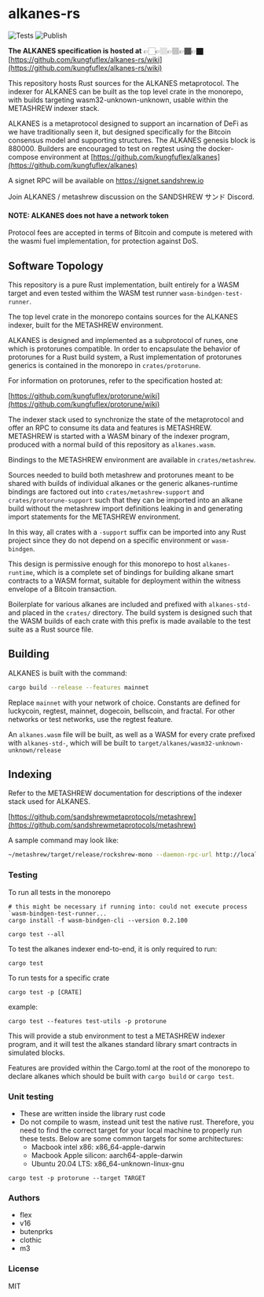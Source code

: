 # alkanes-rs

![Tests](https://img.shields.io/github/actions/workflow/status/AssemblyScript/assemblyscript/test.yml?branch=main&label=test&logo=github)
![Publish](https://img.shields.io/github/actions/workflow/status/AssemblyScript/assemblyscript/publish.yml?branch=main&label=publish&logo=github)

**The ALKANES specification is hosted at** 👉🏻👉🏼👉🏽👉🏾👉🏿 [https://github.com/kungfuflex/alkanes-rs/wiki](https://github.com/kungfuflex/alkanes-rs/wiki)

This repository hosts Rust sources for the ALKANES metaprotocol. The indexer for ALKANES can be built as the top level crate in the monorepo, with builds targeting wasm32-unknown-unknown, usable within the METASHREW indexer stack.

ALKANES is a metaprotocol designed to support an incarnation of DeFi as we have traditionally seen it, but designed specifically for the Bitcoin consensus model and supporting structures.
The ALKANES genesis block is 880000. Builders are encouraged to test on regtest using the docker-compose environment at [https://github.com/kungfuflex/alkanes](https://github.com/kungfuflex/alkanes)

A signet RPC will be available on https://signet.sandshrew.io

Join ALKANES / metashrew discussion on the SANDSHREW サンド Discord.

#### NOTE: ALKANES does not have a network token

Protocol fees are accepted in terms of Bitcoin and compute is metered with the wasmi fuel implementation, for protection against DoS.

## Software Topology

This repository is a pure Rust implementation, built entirely for a WASM target and even tested withim the WASM test runner `wasm-bindgen-test-runner`.

The top level crate in the monorepo contains sources for the ALKANES indexer, built for the METASHREW environment.

ALKANES is designed and implemented as a subprotocol of runes, one which is protorunes compatible. In order to encapsulate the behavior of protorunes for a Rust build system, a Rust implementation of protorunes generics is contained in the monorepo in `crates/protorune`.

For information on protorunes, refer to the specification hosted at:

[https://github.com/kungfuflex/protorune/wiki](https://github.com/kungfuflex/protorune/wiki)

The indexer stack used to synchronize the state of the metaprotocol and offer an RPC to consume its data and features is METASHREW. METASHREW is started with a WASM binary of the indexer program, produced with a normal build of this repository as `alkanes.wasm`.

Bindings to the METASHREW environment are available in `crates/metashrew`.

Sources needed to build both metashrew and protorunes meant to be shared with builds of individual alkanes or the generic alkanes-runtime bindings are factored out into `crates/metashrew-support` and `crates/protorune-support` such that they can be imported into an alkane build without the metashrew import definitions leaking in and generating import statements for the METASHREW environment.

In this way, all crates with a `-support` suffix can be imported into any Rust project since they do not depend on a specific environment or `wasm-bindgen`.

This design is permissive enough for this monorepo to host `alkanes-runtime`, which is a complete set of bindings for building alkane smart contracts to a WASM format, suitable for deployment within the witness envelope of a Bitcoin transaction.

Boilerplate for various alkanes are included and prefixed with `alkanes-std-` and placed in the `crates/` directory. The build system is designed such that the WASM builds of each crate with this prefix is made available to the test suite as a Rust source file.

## Building

ALKANES is built with the command:

```sh
cargo build --release --features mainnet
```

Replace `mainnet` with your network of choice. Constants are defined for luckycoin, regtest, mainnet, dogecoin, bellscoin, and fractal. For other networks or test networks, use the regtest feature.

An `alkanes.wasm` file will be built, as well as a WASM for every crate prefixed with `alkanes-std-`, which will be built to `target/alkanes/wasm32-unknown-unknown/release`

## Indexing

Refer to the METASHREW documentation for descriptions of the indexer stack used for ALKANES.

[https://github.com/sandshrewmetaprotocols/metashrew](https://github.com/sandshrewmetaprotocols/metashrew)

A sample command may look like:

```sh
~/metashrew/target/release/rockshrew-mono --daemon-rpc-url http://localhost:8332 --auth bitcoinrpc:bitcoinrpc --db-path ~/.metashrew --indexer ~/alkanes-rs/target/wasm32-unknown-unknown/release/alkanes.wasm --start-block 880000 --host 0.0.0.0 --port 8080 --cors '*'
```

### Testing

To run all tests in the monorepo

```
# this might be necessary if running into: could not execute process `wasm-bindgen-test-runner...
cargo install -f wasm-bindgen-cli --version 0.2.100
```

```
cargo test --all
```

To test the alkanes indexer end-to-end, it is only required to run:

```
cargo test
```

To run tests for a specific crate

```
cargo test -p [CRATE]
```

example:

```
cargo test --features test-utils -p protorune
```

This will provide a stub environment to test a METASHREW indexer program, and it will test the alkanes standard library smart contracts in simulated blocks.

Features are provided within the Cargo.toml at the root of the monorepo to declare alkanes which should be built with `cargo build` or `cargo test`.

### Unit testing

- These are written inside the library rust code
- Do not compile to wasm, instead unit test the native rust. Therefore, you need to find the correct target for your local machine to properly run these tests. Below are some common targets for some architectures:
  - Macbook intel x86: x86_64-apple-darwin
  - Macbook Apple silicon: aarch64-apple-darwin
  - Ubuntu 20.04 LTS: x86_64-unknown-linux-gnu

```
cargo test -p protorune --target TARGET
```

### Authors

- flex
- v16
- butenprks
- clothic
- m3

### License

MIT
